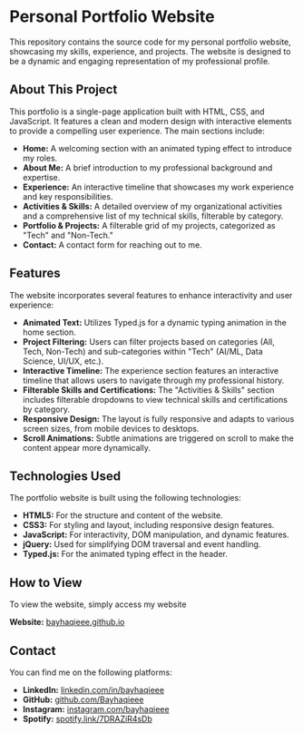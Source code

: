 # Personal Portfolio Website

This repository contains the source code for my personal portfolio website, showcasing my skills, experience, and projects. The website is designed to be a dynamic and engaging representation of my professional profile.

## About This Project

This portfolio is a single-page application built with HTML, CSS, and JavaScript. It features a clean and modern design with interactive elements to provide a compelling user experience. The main sections include:

  * **Home:** A welcoming section with an animated typing effect to introduce my roles.
  * **About Me:** A brief introduction to my professional background and expertise.
  * **Experience:** An interactive timeline that showcases my work experience and key responsibilities.
  * **Activities & Skills:** A detailed overview of my organizational activities and a comprehensive list of my technical skills, filterable by category.
  * **Portfolio & Projects:** A filterable grid of my projects, categorized as "Tech" and "Non-Tech."
  * **Contact:** A contact form for reaching out to me.

## Features

The website incorporates several features to enhance interactivity and user experience:

  * **Animated Text:** Utilizes Typed.js for a dynamic typing animation in the home section.
  * **Project Filtering:** Users can filter projects based on categories (All, Tech, Non-Tech) and sub-categories within "Tech" (AI/ML, Data Science, UI/UX, etc.).
  * **Interactive Timeline:** The experience section features an interactive timeline that allows users to navigate through my professional history.
  * **Filterable Skills and Certifications:** The "Activities & Skills" section includes filterable dropdowns to view technical skills and certifications by category.
  * **Responsive Design:** The layout is fully responsive and adapts to various screen sizes, from mobile devices to desktops.
  * **Scroll Animations:** Subtle animations are triggered on scroll to make the content appear more dynamically.

## Technologies Used

The portfolio website is built using the following technologies:

  * **HTML5:** For the structure and content of the website.
  * **CSS3:** For styling and layout, including responsive design features.
  * **JavaScript:** For interactivity, DOM manipulation, and dynamic features.
  * **jQuery:** Used for simplifying DOM traversal and event handling.
  * **Typed.js:** For the animated typing effect in the header.

## How to View

To view the website, simply access my website

**Website:** [bayhaqieee.github.io](https://bayhaqieee.github.io/)

## Contact

You can find me on the following platforms:

  * **LinkedIn:** [linkedin.com/in/bayhaqieee](https://www.linkedin.com/in/bayhaqieee/)
  * **GitHub:** [github.com/Bayhaqieee](https://github.com/Bayhaqieee)
  * **Instagram:** [instagram.com/bayhaqieee](https://www.instagram.com/bayhaqieee/)
  * **Spotify:** [spotify.link/7DRAZiR4sDb](https://spotify.link/7DRAZiR4sDb)

